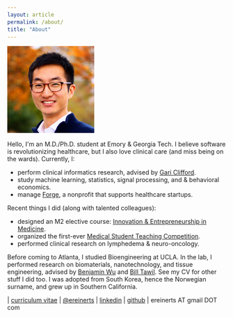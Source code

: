 ```yaml
---
layout: article
permalink: /about/
title: "About"
---
```


<img src="/images/erik.jpg" width="200">

Hello, I'm an M.D./Ph.D. student at Emory & Georgia Tech. I believe software is revolutionizing healthcare, but I also love clinical care (and miss being on the wards). Currently, I:

+ perform clinical informatics research, advised by [Gari Clifford](http://gdclifford.info/gari).
+ study machine learning, statistics, signal processing, and & behavioral economics.
+ manage [Forge](http://forgehealth.org), a nonprofit that supports healthcare startups.

Recent things I did (along with talented colleagues):

+ designed an M2 elective course: [Innovation & Entrepreneurship in Medicine](http://erikreinertsen.com/iemed/).
+ organized the first-ever [Medical Student Teaching Competition](http://emorymstc.com/).
+ performed clinical research on lymphedema & neuro-oncology.

Before coming to Atlanta, I studied Bioengineering at UCLA. In the lab, I performed research on biomaterials, nanotechnology, and tissue engineering, advised by [Benjamin Wu](http://www.bioeng.ucla.edu/people/faculty/Faculty/benjamin-m.-wu-d.d.s.-ph.d) and [Bill Tawil](http://www.bioeng.ucla.edu/people/faculty/adjunct-faculty/bill-j.-tawil-ph.d). See my CV for other stuff I did too. I was adopted from South Korea, hence the Norwegian surname, and grew up in Southern California.

<i class="fa fa-graduation-cap"></i> | [curriculum vitae](https://dl.dropboxusercontent.com/u/1102315/Erik%20Reinertsen%20CV.pdf)
<i class="fa fa-twitter"></i> | [@ereinerts](http://www.twitter.com/ereinerts)
<i class="fa fa-linkedin"></i> | [linkedin](http://www.linkedin.com/in/erikreinertsen/)
<i class="fa fa-github"></i> | [github](https://github.com/erikreinerts)
<i class="fa fa-envelope"></i> | ereinerts AT gmail DOT com
